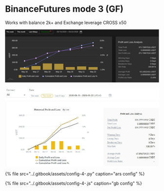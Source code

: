 # BinanceFutures mode 3 \(GF\)

Works with balance 2k+ and Exchange leverage CROSS x50

![](../.gitbook/assets/image%20%288%29.png)

![](../.gitbook/assets/image%20%2810%29.png)

{% file src="../.gitbook/assets/config-4-.py" caption="ars config" %}

{% file src="../.gitbook/assets/config-4-.js" caption="gb config" %}

